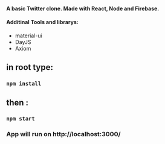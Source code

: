 #### A basic Twitter clone. Made with React, Node and Firebase.

#### Additinal Tools and librarys:
<ul>
  <li>material-ui</li>
  <li>DayJS</li>
  <li>Axiom</li>
</ul>

## in root type:
### `npm install`

## then :
### `npm start` 

### App will run on http://localhost:3000/
